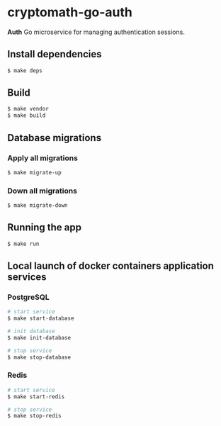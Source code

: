 # cryptomath-go-auth
**Auth** Go microservice for managing authentication sessions.

## Install dependencies

```bash
$ make deps
```

## Build
```bash
$ make vendor
$ make build
```

## Database migrations
### Apply all migrations

```bash
$ make migrate-up
```

### Down all migrations
```bash
$ make migrate-down
```

## Running the app

```bash
$ make run
```

## Local launch of docker containers application services
### PostgreSQL
```bash
# start service
$ make start-database

# init database
$ make init-database

# stop service
$ make stop-database
```

### Redis
```bash
# start service
$ make start-redis

# stop service
$ make stop-redis
```